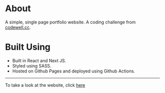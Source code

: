 
# About
A simple, single page portfolio website. A coding challenge from [codewell.cc](https://codewell.cc).

# Built Using
- Built in React and Next JS.
- Styled using SASS.
- Hosted on Github Pages and deployed using Github Actions.

---

To take a look at the website, click [here](https://norrisollie.github.io/web-dev-portfolio-site/) 
